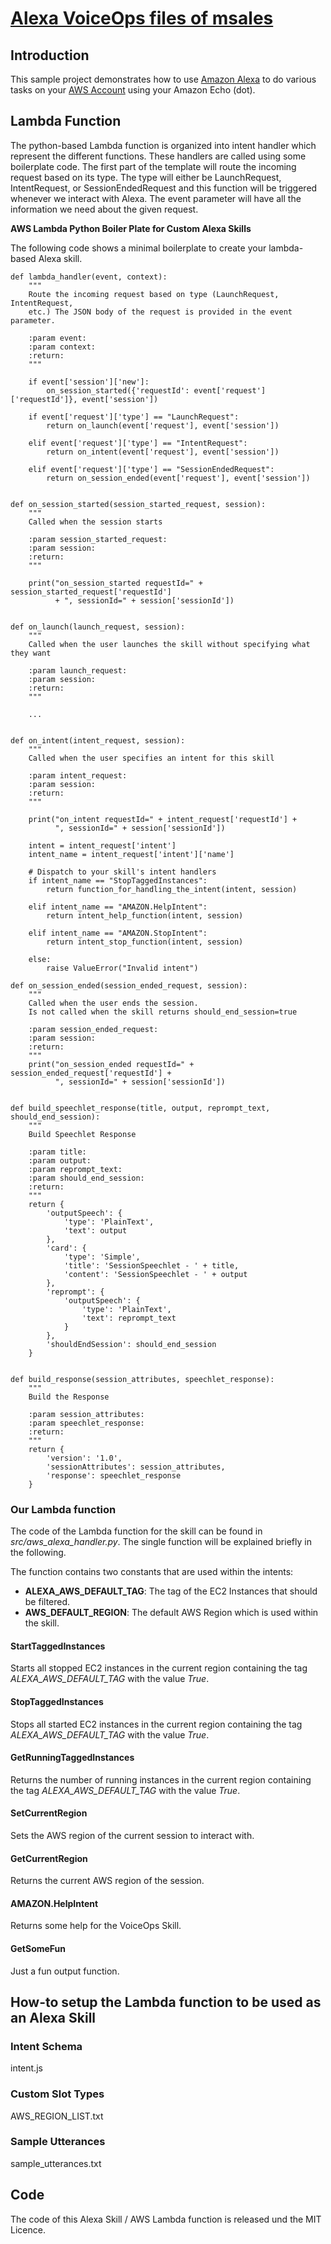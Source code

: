 # [Alexa VoiceOps files of msales](http://www.msales.com)

## Introduction

This sample project demonstrates how to use [Amazon Alexa](https://developer.amazon.com/alexa) to do various tasks on
your [AWS Account](https://aws.amazon.com/)  using your Amazon Echo (dot).


## Lambda Function

The python-based Lambda function is organized into intent handler which represent the different functions. These
 handlers are called using some boilerplate code. The first part of the template will route the incoming request based 
 on its type. The type will either be LaunchRequest, IntentRequest, or SessionEndedRequest and this function will be 
 triggered whenever we interact with Alexa. The event parameter will have all the information we need about the given 
 request.

**AWS Lambda Python Boiler Plate for Custom Alexa Skills**

The following code shows a minimal boilerplate to create your lambda-based Alexa skill.

```
def lambda_handler(event, context):
    """
    Route the incoming request based on type (LaunchRequest, IntentRequest,
    etc.) The JSON body of the request is provided in the event parameter.
    
    :param event: 
    :param context: 
    :return: 
    """
	
    if event['session']['new']:
        on_session_started({'requestId': event['request']['requestId']}, event['session'])

    if event['request']['type'] == "LaunchRequest":
        return on_launch(event['request'], event['session'])

    elif event['request']['type'] == "IntentRequest":
        return on_intent(event['request'], event['session'])

    elif event['request']['type'] == "SessionEndedRequest":
        return on_session_ended(event['request'], event['session'])
	
	
def on_session_started(session_started_request, session):
    """
    Called when the session starts
    
    :param session_started_request: 
    :param session: 
    :return: 
    """

    print("on_session_started requestId=" + session_started_request['requestId']
          + ", sessionId=" + session['sessionId'])
		  

def on_launch(launch_request, session):
    """
    Called when the user launches the skill without specifying what they want
    
    :param launch_request: 
    :param session: 
    :return: 
    """
	
	...
	
	
def on_intent(intent_request, session):
    """
    Called when the user specifies an intent for this skill 
    
    :param intent_request: 
    :param session: 
    :return: 
    """

    print("on_intent requestId=" + intent_request['requestId'] +
          ", sessionId=" + session['sessionId'])

    intent = intent_request['intent']
    intent_name = intent_request['intent']['name']

    # Dispatch to your skill's intent handlers
    if intent_name == "StopTaggedInstances":
        return function_for_handling_the_intent(intent, session)
		
    elif intent_name == "AMAZON.HelpIntent":
        return intent_help_function(intent, session)
		
	elif intent_name == "AMAZON.StopIntent":
		return intent_stop_function(intent, session)
	
    else:
        raise ValueError("Invalid intent")

def on_session_ended(session_ended_request, session):
    """
    Called when the user ends the session.
    Is not called when the skill returns should_end_session=true
    
    :param session_ended_request: 
    :param session: 
    :return: 
    """
    print("on_session_ended requestId=" + session_ended_request['requestId'] +
          ", sessionId=" + session['sessionId'])

	  
def build_speechlet_response(title, output, reprompt_text, should_end_session):
    """
    Build Speechlet Response
    
    :param title: 
    :param output: 
    :param reprompt_text: 
    :param should_end_session: 
    :return: 
    """
    return {
        'outputSpeech': {
            'type': 'PlainText',
            'text': output
        },
        'card': {
            'type': 'Simple',
            'title': 'SessionSpeechlet - ' + title,
            'content': 'SessionSpeechlet - ' + output
        },
        'reprompt': {
            'outputSpeech': {
                'type': 'PlainText',
                'text': reprompt_text
            }
        },
        'shouldEndSession': should_end_session
    }


def build_response(session_attributes, speechlet_response):
    """
    Build the Response
    
    :param session_attributes: 
    :param speechlet_response: 
    :return: 
    """
    return {
        'version': '1.0',
        'sessionAttributes': session_attributes,
        'response': speechlet_response
    }
```

### Our Lambda function

The code of the Lambda function for the skill can be found in *src/aws_alexa_handler.py*. The single function will be 
explained briefly in the following.

The function contains two constants that are used within the intents:

* **ALEXA_AWS_DEFAULT_TAG**: The tag of the EC2 Instances that should be filtered.  
* **AWS_DEFAULT_REGION**: The default AWS Region which is used within the skill.


#### StartTaggedInstances

Starts all stopped EC2 instances in the current region containing the tag *ALEXA_AWS_DEFAULT_TAG* with the value *True*.

#### StopTaggedInstances

Stops all started EC2 instances in the current region containing the tag *ALEXA_AWS_DEFAULT_TAG* with the value *True*.


#### GetRunningTaggedInstances

Returns the number of running instances in the current region containing the tag *ALEXA_AWS_DEFAULT_TAG* with the 
value *True*.


#### SetCurrentRegion

Sets the AWS region of the current session to interact with.


#### GetCurrentRegion

Returns the current AWS region of the session.


#### AMAZON.HelpIntent

Returns some help for the VoiceOps Skill.


#### GetSomeFun

Just a fun output function.


## How-to setup the Lambda function to be used as an Alexa Skill

### Intent Schema
intent.js


### Custom Slot Types 
AWS_REGION_LIST.txt
 

### Sample Utterances 

sample_utterances.txt


## Code

The code of this Alexa Skill / AWS Lambda function is released und the MIT Licence.